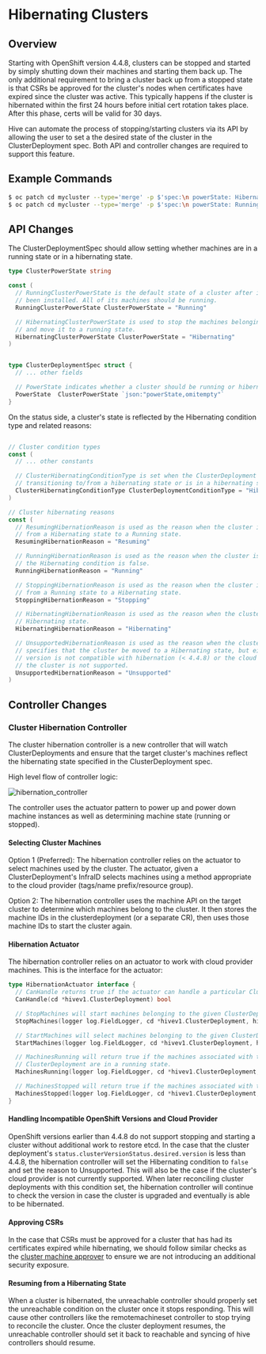 # Hibernating Clusters

## Overview

Starting with OpenShift version 4.4.8, clusters can be stopped and
started by simply shutting down their machines and starting them back
up. The only additional requirement to bring a cluster back up from a
stopped state is that CSRs be approved for the cluster's nodes when
certificates have expired since the cluster was active. This typically
happens if the cluster is hibernated within the first 24 hours before
initial cert rotation takes place. After this phase, certs will be valid
for 30 days.

Hive can automate the process of stopping/starting clusters via its API
by allowing the user to set a the desired state of the cluster in the
ClusterDeployment spec. Both API and controller changes are required to
support this feature.

## Example Commands

```bash
$ oc patch cd mycluster --type='merge' -p $'spec:\n powerState: Hibernating'
$ oc patch cd mycluster --type='merge' -p $'spec:\n powerState: Running'
```

## API Changes

The ClusterDeploymentSpec should allow setting whether machines are in a running state or in
a hibernating state.

```go
type ClusterPowerState string

const (
  // RunningClusterPowerState is the default state of a cluster after it has
  // been installed. All of its machines should be running.
  RunningClusterPowerState ClusterPowerState = "Running"

  // HibernatingClusterPowerState is used to stop the machines belonging to a cluster
  // and move it to a running state.
  HibernatingClusterPowerState ClusterPowerState = "Hibernating"
)


type ClusterDeploymentSpec struct {
  // ... other fields

  // PowerState indicates whether a cluster should be running or hibernating.
  PowerState  ClusterPowerState `json:"powerState,omitempty"`
}
```

On the status side, a cluster's state is reflected by the Hibernating condition type
and related reasons:

```go

// Cluster condition types
const (
  // ... other constants

  // ClusterHibernatingConditionType is set when the ClusterDeployment is either
  // transitioning to/from a hibernating state or is in a hibernating state.
  ClusterHibernatingConditionType ClusterDeploymentConditionType = "Hibernating"
)

// Cluster hibernating reasons
const (
  // ResumingHibernationReason is used as the reason when the cluster is transitioning
  // from a Hibernating state to a Running state.
  ResumingHibernationReason = "Resuming"

  // RunningHibernationReason is used as the reason when the cluster is running and
  // the Hibernating condition is false.
  RunningHibernationReason = "Running"

  // StoppingHibernationReason is used as the reason when the cluster is transitioning
  // from a Running state to a Hibernating state.
  StoppingHibernationReason = "Stopping"

  // HibernatingHibernationReason is used as the reason when the cluster is in a
  // Hibernating state.
  HibernatingHibernationReason = "Hibernating"

  // UnsupportedHibernationReason is used as the reason when the cluster spec
  // specifies that the cluster be moved to a Hibernating state, but either the cluster
  // version is not compatible with hibernation (< 4.4.8) or the cloud provider of
  // the cluster is not supported.
  UnsupportedHibernationReason = "Unsupported"
)
```

## Controller Changes

### Cluster Hibernation Controller
The cluster hibernation controller is a new controller that will watch ClusterDeployments and ensure that the target cluster's
machines reflect the hibernating state specified in the ClusterDeployment spec.

High level flow of controller logic:

![hibernation_controller](hibernation_controller.png)

The controller uses the actuator pattern to power up and power down machine instances as well as determining
machine state (running or stopped).

#### Selecting Cluster Machines

Option 1 (Preferred):
The hibernation controller relies on the actuator to select machines used by the cluster.
The actuator, given a ClusterDeployment's InfraID selects machines using a method appropriate to the cloud provider (tags/name prefix/resource group).

Option 2:
The hibernation controller uses the machine API on the target cluster to determine which machines belong to the cluster. It then stores the machine IDs
in the clusterdeployment (or a separate CR), then uses those machine IDs to start the cluster again.

#### Hibernation Actuator
The hibernation controller relies on an actuator to work with cloud provider machines.
This is the interface for the actuator:

```go
type HibernationActuator interface {
  // CanHandle returns true if the actuator can handle a particular ClusterDeployment
  CanHandle(cd *hivev1.ClusterDeployment) bool

  // StopMachines will start machines belonging to the given ClusterDeployment
  StopMachines(logger log.FieldLogger, cd *hivev1.ClusterDeployment, hiveClient client.Client) error

  // StartMachines will select machines belonging to the given ClusterDeployment
  StartMachines(logger log.FieldLogger, cd *hivev1.ClusterDeployment, hiveClient client.Client) error

  // MachinesRunning will return true if the machines associated with the given
  // ClusterDeployment are in a running state.
  MachinesRunning(logger log.FieldLogger, cd *hivev1.ClusterDeployment, hiveClient client.Client) (bool, error)

  // MachinesStopped will return true if the machines associated with the given
  MachinesStopped(logger log.FieldLogger, cd *hivev1.ClusterDeployment, hiveClient client.Client) (bool, error)
}
```

#### Handling Incompatible OpenShift Versions and Cloud Provider
OpenShift versions earlier than 4.4.8 do not support stopping and starting a cluster without additional work
to restore etcd. In the case that the cluster deployment's `status.clusterVersionStatus.desired.version` is
less than 4.4.8, the hibernation controller will set the Hibernating condition to `false` and set the reason
to Unsupported. This will also be the case if the cluster's cloud provider is not currently supported.
When later reconciling cluster deployments with this condition set, the hibernation controller will
continue to check the version in case the cluster is upgraded and eventually is able to be hibernated.

#### Approving CSRs
In the case that CSRs must be approved for a cluster that has had its certificates expired while hibernating,
we should follow similar checks as the [cluster machine approver](https://github.com/openshift/cluster-machine-approver/blob/0f50c7bfe9b309ce01937274598f5a807d9545df/csr_check.go)
to ensure we are not introducing an additional security exposure.

#### Resuming from a Hibernating State
When a cluster is hibernated, the unreachable controller should properly set the unreachable condition on
the cluster once it stops responding. This will cause other controllers like the remotemachineset controller to
stop trying to reconcile the cluster. Once the cluster deployment resumes, the unreachable controller should
set it back to reachable and syncing of hive controllers should resume.

